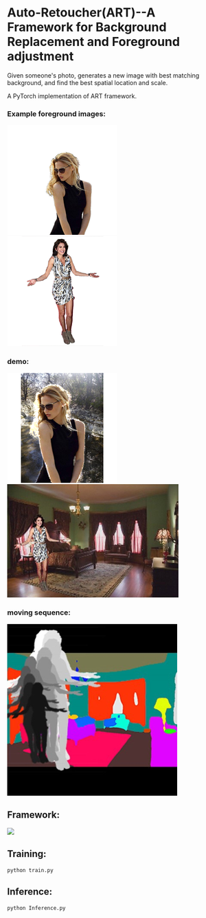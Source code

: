 # Auto-Retoucher(ART)--A Framework for Background Replacement and Foreground adjustment
Given someone's photo, generates a new image with best matching background, and find the best spatial location and scale.

A PyTorch implementation of ART framework.

### Example foreground images:

![resource/test_1.png](resource/test_1.png)
![resource/test_2.png](resource/test_2.png)

### demo:
![resource/result1.png](resource/demo2.png)
![resource/result1.png](resource/result1.png)

### moving sequence:
![resource/result1_seq.png](resource/result1_seq.png)


## Framework:
![](resource/.jpg)


## Training:

```
python train.py
```

## Inference:

```
python Inference.py
```